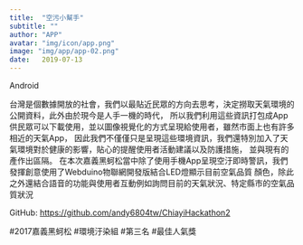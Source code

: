 ```yaml
---
title:  "空污小幫手"
subtitle: ""
author: "APP"
avatar: "img/icon/app.png"
image: "img/app/app-02.png"
date:   2019-07-13
---
```


Android


台灣是個數據開放的社會，我們以最貼近民眾的方向去思考，決定撈取天氣環境的公開資料，此外由於現今是人手一機的時代，
所以我們利用這些資訊打包成App供民眾可以下載使用，並以圖像視覺化的方式呈現給使用者，雖然市面上也有許多相近的天氣App，
因此我們不僅僅只是呈現這些環境資訊，我們還特別加入了天氣環境對於健康的影響，貼心的提醒使用者活動建議以及防護措施，
並與現有的產作出區隔。
在本次嘉義黑蚵松當中除了使用手機App呈現空汙即時警訊，我們發揮創意使用了Webduino物聯網開發版結合LED燈顯示目前空氣品質
顏色，除此之外還結合語音的功能與使用者互動例如詢問目前的天氣狀況、特定縣市的空氣品質狀況

GitHub: https://github.com/andy6804tw/ChiayiHackathon2

#2017嘉義黑蚵松 #環境汙染組 #第三名 #最佳人氣獎
